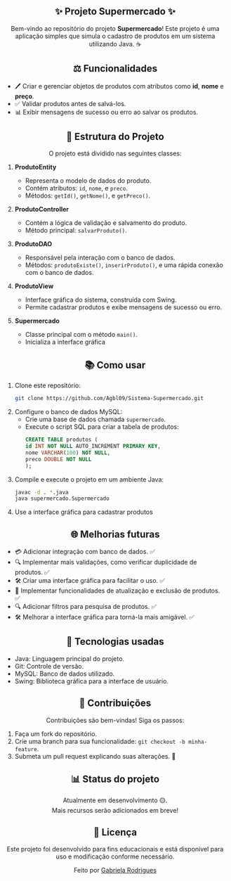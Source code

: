 <div align="center">
<h2>✨ Projeto Supermercado ✨</h2>

Bem-vindo ao repositório do projeto **Supermercado**! Este projeto é uma aplicação simples que simula o cadastro de produtos em um sistema utilizando Java. ☕
</div>

<div align="center">
<h2>⚖️ Funcionalidades</h2>
</div>

- 🖊️ Criar e gerenciar objetos de produtos com atributos como **id**, **nome** e **preço**.
- ✅ Validar produtos antes de salvá-los.
- 📊 Exibir mensagens de sucesso ou erro ao salvar os produtos.

<div align="center">
<h2>🔧 Estrutura do Projeto</h2>

O projeto está dividido nas seguintes classes:
</div>

1. **ProdutoEntity**
   - Representa o modelo de dados do produto.
   - Contém atributos: `id`, `nome`, e `preco`.
   - Métodos: `getId()`, `getNome()`, e `getPreco()`.

2. **ProdutoController**
   - Contém a lógica de validação e salvamento do produto.
   - Método principal: `salvarProduto()`.
  
3. **ProdutoDAO**
   - Responsável pela interação com o banco de dados.
   - Métodos: `produtoExiste()`, `inserirProduto()`, e uma rápida conexão com o banco de dados.
  
4. **ProdutoView**
   - Interface gráfica do sistema, construída com Swing.
   - Permite cadastrar produtos e exibe mensagens de sucesso ou erro.

5. **Supermercado**
   - Classe principal com o método `main()`.
   - Inicializa a interface gráfica

<div align="center">
<h2>📚 Como usar</h2>
</div>

1. Clone este repositório:
   ```bash
   git clone https://github.com/Agbl09/Sistema-Supermercado.git
   ```
2. Configure o banco de dados MySQL:
   - Crie uma base de dados chamada `supermercado`.
   - Execute o script SQL para criar a tabela de produtos:
     ```sql
     CREATE TABLE produtos (
     id INT NOT NULL AUTO_INCREMENT PRIMARY KEY,
     nome VARCHAR(100) NOT NULL,
     preco DOUBLE NOT NULL
     );
     ```
3. Compile e execute o projeto em um ambiente Java:
   ```bash 
   javac -d . *.java
   java supermercado.Supermercado
   ```
4. Use a interface gráfica para cadastrar produtos
   
<div align="center">
<h2>🌐 Melhorias futuras</h2>
</div>

- 💳 Adicionar integração com banco de dados. ✅
- 🔍 Implementar mais validações, como verificar duplicidade de produtos. ✅
- 🛠️ Criar uma interface gráfica para facilitar o uso. ✅
- 🔄 Implementar funcionalidades de atualização e exclusão de produtos. ✅
- 🔍 Adicionar filtros para pesquisa de produtos. ✅
- 🛠️ Melhorar a interface gráfica para torná-la mais amigável. ✅

<div align="center">
<h2>🚀 Tecnologias usadas</h2>
</div>

- Java: Linguagem principal do projeto.
- Git: Controle de versão.
- MySQL: Banco de dados utilizado.
- Swing: Biblioteca gráfica para a interface de usuário.

<div align="center">
<h2>📢 Contribuições</h2>

Contribuições são bem-vindas! Siga os passos:
</div>

1. Faça um fork do repositório.
2. Crie uma branch para sua funcionalidade: `git checkout -b minha-feature`.
3. Submeta um pull request explicando suas alterações. 📝

<div align="center">
<h2>📊 Status do projeto</h2>

Atualmente em desenvolvimento 🟡.<br> 
Mais recursos serão adicionados em breve!
</div>

<div align="center">
<h2>📝 Licença</h2>
   Este projeto foi desenvolvido para fins educacionais e está disponível para uso e modificação conforme necessário.<br>

   Feito por [Gabriela Rodrigues](https://github.com/Agbl09)

</div>
